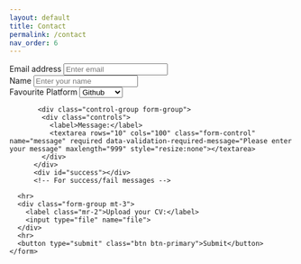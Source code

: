 ```yaml
---
layout: default
title: Contact
permalink: /contact
nav_order: 6
---
```

 <form accept-charset="UTF-8" action="https://getform.io/f/7a547488-c2b9-4756-a2e1-5bba8faaa1af" method="POST" enctype="multipart/form-data" target="_blank">
      <div class="form-group">
        <label for="exampleInputEmail1" required="required">Email address</label>
        <input type="email" name="email" class="form-control" id="exampleInputEmail1" aria-describedby="emailHelp" placeholder="Enter email">
      </div>
      <div class="form-group">
        <label for="exampleInputName">Name</label>
        <input type="text" name="name" class="form-control" id="exampleInputName" placeholder="Enter your name" required="required">
      </div>
      <div class="form-group">
        <label for="exampleFormControlSelect1">Favourite Platform</label>
        <select class="form-control" id="exampleFormControlSelect1" name="platform" required="required">
          <option>Github</option>
          <option>Gitlab</option>
          <option>Bitbucket</option>
        </select>
      </div>
 
           <div class="control-group form-group">
            <div class="controls">
              <label>Message:</label>
              <textarea rows="10" cols="100" class="form-control" name="message" required data-validation-required-message="Please enter your message" maxlength="999" style="resize:none"></textarea>
            </div>
          </div>
          <div id="success"></div>
          <!-- For success/fail messages -->
 
      <hr>
      <div class="form-group mt-3">
        <label class="mr-2">Upload your CV:</label>
        <input type="file" name="file">
      </div>
      <hr>
      <button type="submit" class="btn btn-primary">Submit</button>
    </form>
